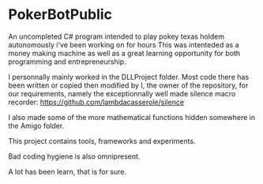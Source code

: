 # PokerBotPublic
An uncompleted C# program intended to play pokey texas holdem autonomously i've been working on for hours
This was intenteded as a money making machine as well as a great learning opportunity for both programming and entrepreneurship.

I personnally mainly worked in the DLLProject folder. Most code there has been written or copied then modified by I, the owner of the repository,
for our requirements, namely the exceptionnally well made silence macro recorder: https://github.com/lambdacasserole/silence

I also made some of the more mathematical functions hidden somewhere in the Amigo folder.

This project contains tools, frameworks and experiments.

Bad coding hygiene is also omnipresent.

A lot has been learn, that is for sure.
